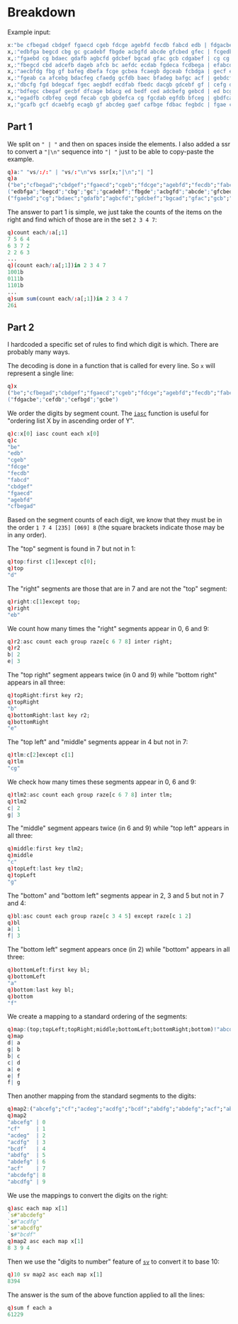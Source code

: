 # Breakdown
Example input:
```q
x:"be cfbegad cbdgef fgaecd cgeb fdcge agebfd fecdb fabcd edb | fdgacbe cefdb cefbgd gcbe\n"
x,:"edbfga begcd cbg gc gcadebf fbgde acbgfd abcde gfcbed gfec | fcgedb cgb dgebacf gc\n"
x,:"fgaebd cg bdaec gdafb agbcfd gdcbef bgcad gfac gcb cdgabef | cg cg fdcagb cbg\n"
x,:"fbegcd cbd adcefb dageb afcb bc aefdc ecdab fgdeca fcdbega | efabcd cedba gadfec cb\n"
x,:"aecbfdg fbg gf bafeg dbefa fcge gcbea fcaegb dgceab fcbdga | gecf egdcabf bgf bfgea\n"
x,:"fgeab ca afcebg bdacfeg cfaedg gcfdb baec bfadeg bafgc acf | gebdcfa ecba ca fadegcb\n"
x,:"dbcfg fgd bdegcaf fgec aegbdf ecdfab fbedc dacgb gdcebf gf | cefg dcbef fcge gbcadfe\n"
x,:"bdfegc cbegaf gecbf dfcage bdacg ed bedf ced adcbefg gebcd | ed bcgafe cdgba cbgef\n"
x,:"egadfb cdbfeg cegd fecab cgb gbdefca cg fgcdab egfdb bfceg | gbdfcae bgc cg cgb\n"
x,:"gcafb gcf dcaebfg ecagb gf abcdeg gaef cafbge fdbac fegbdc | fgae cfgab fg bagce"
```

## Part 1
We split on `" | "` and then on spaces inside the elements. I also added a ssr to convert a `"|\n"`
sequence into `"| "` just to be able to copy-paste the example.
```q
q)a:" "vs/:/:" | "vs/:"\n"vs ssr[x;"|\n";"| "]
q)a
("be";"cfbegad";"cbdgef";"fgaecd";"cgeb";"fdcge";"agebfd";"fecdb";"fabcd";"ed..
("edbfga";"begcd";"cbg";"gc";"gcadebf";"fbgde";"acbgfd";"abcde";"gfcbed";"gfe..
("fgaebd";"cg";"bdaec";"gdafb";"agbcfd";"gdcbef";"bgcad";"gfac";"gcb";"cdgabe..
```
The answer to part 1 is simple, we just take the counts of the items on the right and find which
of those are in the set `2 3 4 7`:
```q
q)count each/:a[;1]
7 5 6 4
6 3 7 2
2 2 6 3
...
q)(count each/:a[;1])in 2 3 4 7
1001b
0111b
1101b
...
q)sum sum(count each/:a[;1])in 2 3 4 7
26i
```

## Part 2
I hardcoded a specific set of rules to find which digit is which. There are probably many ways.

The decoding is done in a function that is called for every line. So `x` will represent a single
line:
```q
q)x
("be";"cfbegad";"cbdgef";"fgaecd";"cgeb";"fdcge";"agebfd";"fecdb";"fabcd";"ed..
("fdgacbe";"cefdb";"cefbgd";"gcbe")
```
We order the digits by segment count. The [`iasc`](https://code.kx.com/q/ref/asc/#iasc) function is useful for "ordering list X by
in ascending order of Y".
```q
q)c:x[0] iasc count each x[0]
q)c
"be"
"edb"
"cgeb"
"fdcge"
"fecdb"
"fabcd"
"cbdgef"
"fgaecd"
"agebfd"
"cfbegad"
```
Based on the segment counts of each digit, we know that they must be in the order
`1 7 4 [235] [069] 8` (the square brackets indicate those may be in any order).

The "top" segment is found in 7 but not in 1:
```q
q)top:first c[1]except c[0];
q)top
"d"
```
The "right" segments are those that are in 7 and are not the "top" segment:
```q
q)right:c[1]except top;
q)right
"eb"
```
We count how many times the "right" segments appear in 0, 6 and 9:
```q
q)r2:asc count each group raze[c 6 7 8] inter right;
q)r2
b| 2
e| 3
```
The "top right" segment appears twice (in 0 and 9) while "bottom right" appears in all three:
```q
q)topRight:first key r2;
q)topRight
"b"
q)bottomRight:last key r2;
q)bottomRight
"e"
```
The "top left" and "middle" segments appear in 4 but not in 7:
```q
q)tlm:c[2]except c[1]
q)tlm
"cg"
```
We check how many times these segments appear in 0, 6 and 9:
```q
q)tlm2:asc count each group raze[c 6 7 8] inter tlm;
q)tlm2
c| 2
g| 3
```
The "middle" segment appears twice (in 6 and 9) while "top left" appears in all three:
```q
q)middle:first key tlm2;
q)middle
"c"
q)topLeft:last key tlm2;
q)topLeft
"g"
```
The "bottom" and "bottom left" segments appear in 2, 3 and 5 but not in 7 and 4:
```q
q)bl:asc count each group raze[c 3 4 5] except raze[c 1 2]
q)bl
a| 1
f| 3
```
The "bottom left" segment appears once (in 2) while "bottom" appears in all three:
```q
q)bottomLeft:first key bl;
q)bottomLeft
"a"
q)bottom:last key bl;
q)bottom
"f"
```
We create a mapping to a standard ordering of the segments:
```q
q)map:(top;topLeft;topRight;middle;bottomLeft;bottomRight;bottom)!"abcdefg";
q)map
d| a
g| b
b| c
c| d
a| e
e| f
f| g
```
Then another mapping from the standard segments to the digits:
```q
q)map2:("abcefg";"cf";"acdeg";"acdfg";"bcdf";"abdfg";"abdefg";"acf";"abcdefg";"abcdfg")!til 10
q)map2
"abcefg" | 0
"cf"     | 1
"acdeg"  | 2
"acdfg"  | 3
"bcdf"   | 4
"abdfg"  | 5
"abdefg" | 6
"acf"    | 7
"abcdefg"| 8
"abcdfg" | 9
```
We use the mappings to convert the digits on the right:
```q
q)asc each map x[1]
`s#"abcdefg"
`s#"acdfg"
`s#"abcdfg"
`s#"bcdf"
q)map2 asc each map x[1]
8 3 9 4
```
Then we use the "digits to number" feature of [`sv`](https://code.kx.com/q/ref/sv/#base-to-integer) to convert it to base 10:
```q
q)10 sv map2 asc each map x[1]
8394
```
The answer is the sum of the above function applied to all the lines:
```q
q)sum f each a
61229
```
